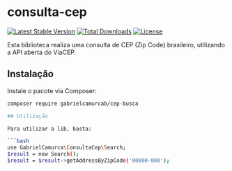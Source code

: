 # consulta-cep

[![Latest Stable Version](https://poser.pugx.org/gabrielcamurcab/cep-busca/v)](https://packagist.org/packages/gabrielcamurcab/cep-busca)
[![Total Downloads](https://poser.pugx.org/gabrielcamurcab/cep-busca/downloads)](https://packagist.org/packages/gabrielcamurcab/cep-busca)
[![License](https://poser.pugx.org/gabrielcamurcab/cep-busca/license)](https://packagist.org/packages/gabrielcamurcab/cep-busca)

Esta biblioteca realiza uma consulta de CEP (Zip Code) brasileiro, utilizando a API aberta do ViaCEP.

## Instalação

Instale o pacote via Composer:

```bash
composer require gabrielcamurcab/cep-busca

## Utilização

Para utilizar a lib, basta:

```bash
use GabrielCamurca\ConsultaCep\Search;
$result = new Search();
$result = $result->getAddressByZipCode('00000-000');
